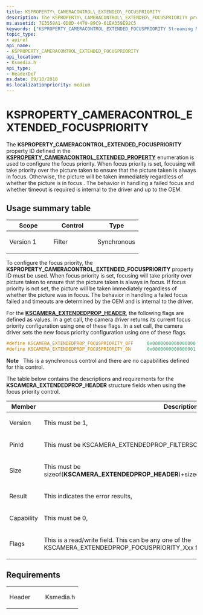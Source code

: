 ```yaml
---
title: KSPROPERTY\_CAMERACONTROL\_EXTENDED\_FOCUSPRIORITY
description: The KSPROPERTY\_CAMERACONTROL\_EXTENDED\_FOCUSPRIORITY property ID defined in the KSPROPERTY\_CAMERACONTROL\_EXTENDED\_PROPERTY enumeration is used to configure the focus priority.
ms.assetid: 7E3558A1-0D0D-4470-B9C9-61EA359E92C5
keywords: ["KSPROPERTY_CAMERACONTROL_EXTENDED_FOCUSPRIORITY Streaming Media Devices"]
topic_type:
- apiref
api_name:
- KSPROPERTY_CAMERACONTROL_EXTENDED_FOCUSPRIORITY
api_location:
- Ksmedia.h
api_type:
- HeaderDef
ms.date: 09/10/2018
ms.localizationpriority: medium
---
```


# KSPROPERTY\_CAMERACONTROL\_EXTENDED\_FOCUSPRIORITY


The **KSPROPERTY\_CAMERACONTROL\_EXTENDED\_FOCUSPRIORITY** property ID defined in the [**KSPROPERTY\_CAMERACONTROL\_EXTENDED\_PROPERTY**](/windows-hardware/drivers/ddi/ksmedia/ne-ksmedia-ksproperty_cameracontrol_extended_property) enumeration is used to configure the focus priority. When focus priority is set, focusing will take priority over the picture taken to ensure that the picture taken is always in focus. Otherwise, the picture will be taken immediately regardless of whether the picture is in focus . The behavior in handling a failed focus and whether timeout is required is internal to the driver and up to the OEM.

## Usage summary table


<table>
<colgroup>
<col width="33%" />
<col width="33%" />
<col width="33%" />
</colgroup>
<thead>
<tr class="header">
<th>Scope</th>
<th>Control</th>
<th>Type</th>
</tr>
</thead>
<tbody>
<tr class="odd">
<td><p>Version 1</p></td>
<td><p>Filter</p></td>
<td><p>Synchronous</p></td>
</tr>
</tbody>
</table>

 

To configure the focus priority, the **KSPROPERTY\_CAMERACONTROL\_EXTENDED\_FOCUSPRIORITY** property ID must be used. When focus priority is set, focusing will take priority over picture taken to ensure that the picture taken is always in focus. If focus priority is not set, the picture will be taken immediately regardless of whether the picture was in focus. The behavior in handling a failed focus failed and timeouts are determined by the OEM and is internal to the driver.

For the [**KSCAMERA\_EXTENDEDPROP\_HEADER**](/windows-hardware/drivers/ddi/ksmedia/ns-ksmedia-tagkscamera_extendedprop_header), the following flags are defined as values. In a get call, the camera driver returns its current focus priority configuration using one of these flags. In a set call, the camera driver sets the new focus priority configuration using one of these flags.

```cpp
#define KSCAMERA_EXTENDEDPROP_FOCUSPRIORITY_OFF     0x0000000000000000
#define KSCAMERA_EXTENDEDPROP_FOCUSPRIORITY_ON      0x0000000000000001
```

**Note**  
This is a synchronous control and there are no capabilities defined for this control.

 

The table below contains the descriptions and requirements for the **KSCAMERA\_EXTENDEDPROP\_HEADER** structure fields when using the focus priority control.

<table>
<colgroup>
<col width="50%" />
<col width="50%" />
</colgroup>
<thead>
<tr class="header">
<th>Member</th>
<th>Description</th>
</tr>
</thead>
<tbody>
<tr class="odd">
<td><p>Version</p></td>
<td><p>This must be 1,</p></td>
</tr>
<tr class="even">
<td><p>PinId</p></td>
<td><p>This must be KSCAMERA_EXTENDEDPROP_FILTERSCOPE (0xFFFFFFFF),</p></td>
</tr>
<tr class="odd">
<td><p>Size</p></td>
<td><p>This must be sizeof(<strong>KSCAMERA_EXTENDEDPROP_HEADER</strong>)+sizeof(<a href="/windows-hardware/drivers/ddi/ksmedia/ns-ksmedia-tagkscamera_extendedprop_value" data-raw-source="[&lt;strong&gt;KSCAMERA_EXTENDEDPROP_VALUE&lt;/strong&gt;](/windows-hardware/drivers/ddi/ksmedia/ns-ksmedia-tagkscamera_extendedprop_value)"><strong>KSCAMERA_EXTENDEDPROP_VALUE</strong></a>),</p></td>
</tr>
<tr class="even">
<td><p>Result</p></td>
<td><p>This indicates the error results,</p></td>
</tr>
<tr class="odd">
<td><p>Capability</p></td>
<td><p>This must be 0,</p></td>
</tr>
<tr class="even">
<td><p>Flags</p></td>
<td><p>This is a read/write field. This can be any one of the KSCAMERA_EXTENDEDPROP_FOCUSPRIORITY_Xxx flags defined above.</p></td>
</tr>
</tbody>
</table>

 

## Requirements

<table>
<colgroup>
<col width="50%" />
<col width="50%" />
</colgroup>
<tbody>
<tr class="odd">
<td><p>Header</p></td>
<td>Ksmedia.h</td>
</tr>
</tbody>
</table>